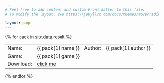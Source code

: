 ```yaml
---
# Feel free to add content and custom Front Matter to this file.
# To modify the layout, see https://jekyllrb.com/docs/themes/#overriding-theme-defaults

layout: page
---
```


{% for pack in site.data.result %}
<table>
<tr>  <td>Name: </td> <td>{{ pack[1].name }}</td> <td>Author: </td><td>{{ pack[1].author }}</td></tr>
<tr>  <td>Game: </td> <td colspan=3>{{ pack[1].game }}</td> </tr>
<tr>  <td>Download: </td><td colspan=3><a href="{{ pack[1].version_url }}">click me</a></td></tr>
</table>
{% endfor %}
